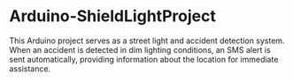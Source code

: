 # Arduino-ShieldLightProject
This Arduino project serves as a street light and accident detection system. When an accident is detected in dim lighting conditions, an SMS alert is sent automatically, providing information about the location for immediate assistance.

